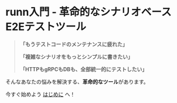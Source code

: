 # runn入門 - 革命的なシナリオベースE2Eテストツール

> **「もうテストコードのメンテナンスに疲れた」**
>
> **「複雑なシナリオをもっとシンプルに書きたい」**
>
> **「HTTPもgRPCもDBも、全部統一的にテストしたい」**

そんなあなたの悩みを解決する、**革命的なツール**があります。

今すぐ始めよう [はじめに](intro.md) へ！
